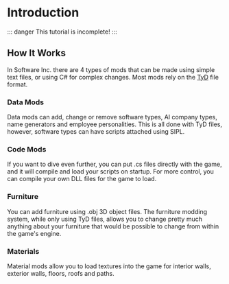 # Introduction

::: danger
This tutorial is incomplete!
:::

## How It Works

In Software Inc. there are 4 types of mods that can be made using simple text files, or using C# for complex changes. Most mods rely on the [TyD](/languages/TyD) file format.

### Data Mods

Data mods can add, change or remove software types, AI company types, name generators and employee personalities. This is all done with TyD files, however, software types can have scripts attached using SIPL.

### Code Mods

If you want to dive even further, you can put .cs files directly with the game, and it will compile and load your scripts on startup. For more control, you can compile your own DLL files for the game to load.

### Furniture

You can add furniture using .obj 3D object files. The furniture modding system, while only using TyD files, allows you to change pretty much anything about your furniture that would be possible to change from within the game's engine.

### Materials

Material mods allow you to load textures into the game for interior walls, exterior walls, floors, roofs and paths.
